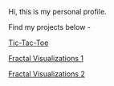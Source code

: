 Hi, this is my personal profile. 

Find my projects below - 

[Tic-Tac-Toe](https://sameer-shah.github.io/tic_tac_toe/)

[Fractal Visualizations 1](https://sameer-shah.github.io/fractals_mandlebot/)

[Fractal Visualizations 2](https://sameer-shah.github.io/fractals_geometric/)

